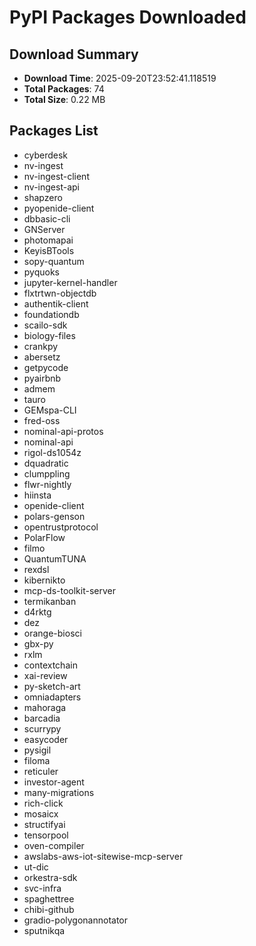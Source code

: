 # PyPI Packages Downloaded

## Download Summary
- **Download Time**: 2025-09-20T23:52:41.118519
- **Total Packages**: 74
- **Total Size**: 0.22 MB

## Packages List
- cyberdesk
- nv-ingest
- nv-ingest-client
- nv-ingest-api
- shapzero
- pyopenide-client
- dbbasic-cli
- GNServer
- photomapai
- KeyisBTools
- sopy-quantum
- pyquoks
- jupyter-kernel-handler
- flxtrtwn-objectdb
- authentik-client
- foundationdb
- scailo-sdk
- biology-files
- crankpy
- abersetz
- getpycode
- pyairbnb
- admem
- tauro
- GEMspa-CLI
- fred-oss
- nominal-api-protos
- nominal-api
- rigol-ds1054z
- dquadratic
- clumppling
- flwr-nightly
- hiinsta
- openide-client
- polars-genson
- opentrustprotocol
- PolarFlow
- filmo
- QuantumTUNA
- rexdsl
- kibernikto
- mcp-ds-toolkit-server
- termikanban
- d4rktg
- dez
- orange-biosci
- gbx-py
- rxlm
- contextchain
- xai-review
- py-sketch-art
- omniadapters
- mahoraga
- barcadia
- scurrypy
- easycoder
- pysigil
- filoma
- reticuler
- investor-agent
- many-migrations
- rich-click
- mosaicx
- structifyai
- tensorpool
- oven-compiler
- awslabs-aws-iot-sitewise-mcp-server
- ut-dic
- orkestra-sdk
- svc-infra
- spaghettree
- chibi-github
- gradio-polygonannotator
- sputnikqa
